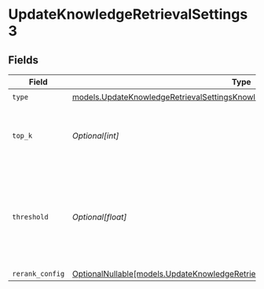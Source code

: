 # UpdateKnowledgeRetrievalSettings3


## Fields

| Field                                                                                                                                                          | Type                                                                                                                                                           | Required                                                                                                                                                       | Description                                                                                                                                                    |
| -------------------------------------------------------------------------------------------------------------------------------------------------------------- | -------------------------------------------------------------------------------------------------------------------------------------------------------------- | -------------------------------------------------------------------------------------------------------------------------------------------------------------- | -------------------------------------------------------------------------------------------------------------------------------------------------------------- |
| `type`                                                                                                                                                         | [models.UpdateKnowledgeRetrievalSettingsKnowledgeRequestType](../models/updateknowledgeretrievalsettingsknowledgerequesttype.md)                               | :heavy_check_mark:                                                                                                                                             | N/A                                                                                                                                                            |
| `top_k`                                                                                                                                                        | *Optional[int]*                                                                                                                                                | :heavy_minus_sign:                                                                                                                                             | Used to filter chunks that are most similar to the query                                                                                                       |
| `threshold`                                                                                                                                                    | *Optional[float]*                                                                                                                                              | :heavy_minus_sign:                                                                                                                                             | Used to filter chunks that are most similar to the query. A value of `0` will be consider disabled.                                                            |
| `rerank_config`                                                                                                                                                | [OptionalNullable[models.UpdateKnowledgeRetrievalSettingsKnowledgeRerankConfigInput]](../models/updateknowledgeretrievalsettingsknowledgererankconfiginput.md) | :heavy_minus_sign:                                                                                                                                             | N/A                                                                                                                                                            |